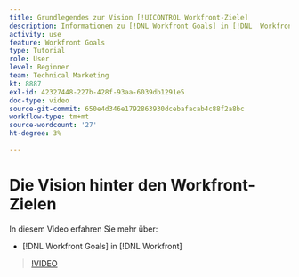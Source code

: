```yaml
---
title: Grundlegendes zur Vision [!UICONTROL Workfront-Ziele]
description: Informationen zu [!DNL Workfront Goals] in [!DNL  Workfront] vom Produktteam.
activity: use
feature: Workfront Goals
type: Tutorial
role: User
level: Beginner
team: Technical Marketing
kt: 8887
exl-id: 42327448-227b-428f-93aa-6039db1291e5
doc-type: video
source-git-commit: 650e4d346e1792863930dcebafacab4c88f2a8bc
workflow-type: tm+mt
source-wordcount: '27'
ht-degree: 3%

---
```


# Die Vision hinter den Workfront-Zielen

In diesem Video erfahren Sie mehr über:

* [!DNL Workfront Goals] in [!DNL  Workfront]

>[!VIDEO](https://video.tv.adobe.com/v/335181/?quality=12&learn=on)
